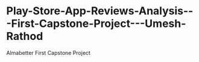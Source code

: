 # Play-Store-App-Reviews-Analysis---First-Capstone-Project---Umesh-Rathod
Almabetter First Capstone Project
